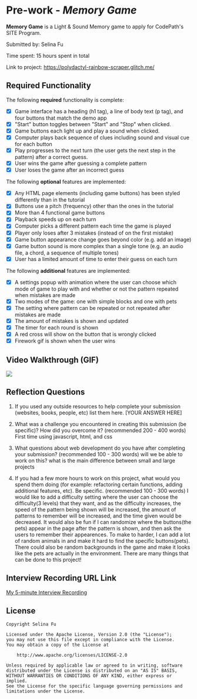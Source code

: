 # Pre-work - *Memory Game*

**Memory Game** is a Light & Sound Memory game to apply for CodePath's SITE Program. 

Submitted by: Selina Fu

Time spent: 15 hours spent in total

Link to project: https://polydactyl-rainbow-scraper.glitch.me/

## Required Functionality

The following **required** functionality is complete:

* [X] Game interface has a heading (h1 tag), a line of body text (p tag), and four buttons that match the demo app
* [X] "Start" button toggles between "Start" and "Stop" when clicked. 
* [X] Game buttons each light up and play a sound when clicked. 
* [X] Computer plays back sequence of clues including sound and visual cue for each button
* [X] Play progresses to the next turn (the user gets the next step in the pattern) after a correct guess. 
* [X] User wins the game after guessing a complete pattern
* [X] User loses the game after an incorrect guess

The following **optional** features are implemented:

* [X] Any HTML page elements (including game buttons) has been styled differently than in the tutorial
* [X] Buttons use a pitch (frequency) other than the ones in the tutorial
* [X] More than 4 functional game buttons
* [X] Playback speeds up on each turn
* [X] Computer picks a different pattern each time the game is played
* [X] Player only loses after 3 mistakes (instead of on the first mistake)
* [X] Game button appearance change goes beyond color (e.g. add an image)
* [X] Game button sound is more complex than a single tone (e.g. an audio file, a chord, a sequence of multiple tones)
* [X] User has a limited amount of time to enter their guess on each turn

The following **additional** features are implemented:

- [X] A settings popup with animation where the user can choose which mode of game to play with and whether or not the pattern repeated when mistakes are made
- [X] Two modes of the game: one with simple blocks and one with pets
- [X] The setting where pattern can be repeated or not repeated after mistakes are made
- [X] The amount of mistakes is shown and updated
- [X] The timer for each round is shown
- [X] A red cross will show on the button that is wrongly clicked
- [X] Firework gif is shown when the user wins

## Video Walkthrough (GIF)

<img src="http://g.recordit.co/vklFfXTMI9.gif">

## Reflection Questions
1. If you used any outside resources to help complete your submission (websites, books, people, etc) list them here. 
[YOUR ANSWER HERE]

2. What was a challenge you encountered in creating this submission (be specific)? How did you overcome it? (recommended 200 - 400 words) 
First time using javascript, html, and css

3. What questions about web development do you have after completing your submission? (recommended 100 - 300 words) 
will we be able to work on this? what is the main difference between small and large projects

4. If you had a few more hours to work on this project, what would you spend them doing (for example: refactoring certain functions, adding additional features, etc). Be specific. (recommended 100 - 300 words) 
I would like to add a difficulty setting where the user can choose the difficulty(3 levels) that they want, and as the difficulty increases, the speed of the pattern being shown will be increased, the amount of patterns to remember will be increased, and the time given would be decreased. It would also be fun if I can randomize where the buttons(the pets) appear in the page after the pattern is shown, and then ask the users to remember their appearences. To make to harder, I can add a lot of random animals in and make it hard to find the specific buttons(pets). There could also be random backgrounds in the game and make it looks like the pets are actually in the environment. There are many things that can be done to this project!



## Interview Recording URL Link

[My 5-minute Interview Recording](your-link-here)


## License

    Copyright Selina Fu

    Licensed under the Apache License, Version 2.0 (the "License");
    you may not use this file except in compliance with the License.
    You may obtain a copy of the License at

        http://www.apache.org/licenses/LICENSE-2.0

    Unless required by applicable law or agreed to in writing, software
    distributed under the License is distributed on an "AS IS" BASIS,
    WITHOUT WARRANTIES OR CONDITIONS OF ANY KIND, either express or implied.
    See the License for the specific language governing permissions and
    limitations under the License.
